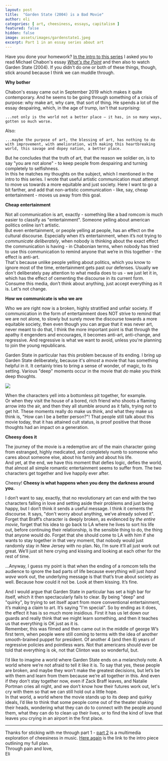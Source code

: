 ```yaml
---
layout: post
title:  "Garden State (2004) is a Bad Movie"
author: eli
categories: [ art, cheesiness, essays, capitalism ]
featured: false
hidden: false
image: assets/images/gardenstate1.jpeg
excerpt: Part 1 in an essay series about art
---
```


Have you done your homework? [In the intro to this series](https://elialbert.com/blog/cheesiness1) I asked you to read Michael Chabon's essay [_What's the Point_](https://www.theparisreview.org/blog/2019/09/23/whats-the-point/) and then also to watch Garden State (2004). If you didn't do one or both of these things, though, stick around because I think we can muddle through.

**Why bother**

Chabon's essay came out in September 2019 which makes it quite contemporary. And he seems to be going through something of a crisis of purpose: why make art, why care, that sort of thing. He spends a lot of the essay despairing, which, in the age of trump, isn't that surprising:

`...not only is the world not a better place — it has, in so many ways, gotten so much worse.`

Also:

`...maybe the purpose of art, the blessing of art, has nothing to do with improvement, with amelioration, with making this heartbreaking world, this savage and dopey nation, a better place.`

But he concludes that the truth of art, that the reason we soldier on, is to say "you are not alone" - to keep people from despairing and turning completely to selfishness.  
In this he matches my thoughts on the subject, which I mentioned in the intro to this series. I wrote that useful artistic communication must attempt to move us towards a more equitable and just society. Here I want to go a bit farther, and add that non-artistic communication - like, say, cheap entertainment - moves us away from this goal.

**Cheap entertainment**

Not all communication is art, exactly - something like a bad romcom is much easier to classify as  "entertainment". Someone yelling about american politics online isn't artistic.  
But even entertainment, or people yelling at people, has an effect on the cultural discourse. Especially when it’s entertainment, when it’s not trying to _communicate deliberately_, when nobody is thinking about the exact effect the communication is having - in Chabonian terms, when nobody has tried to use this communication to remind anyone that we’re in this together - the effect is anti-art.  
That's because unlike people yelling about politics, which you know to ignore most of the time, entertainment gets past our defenses. Usually we don't deliberately pay attention to what media does to us - we just let it in, which has the effect of cementing the discourse in its current form. Consume this media, don’t think about anything, just accept everything as it is. Let's not change.

**How we communicate is who we are**

Who we are right now is a broken, highly stratified and unfair society.
If communication in the form of entertainment does NOT strive to remind that we are not alone, to slowly but surely move the discourse towards a more equitable society, then even though you can argue that it was never art, never meant to do that, I think the more important point is that through the apathy it engenders and encourages, it becomes anti-art, anti-change, and regressive. And regressive is what we want to avoid, unless you're planning to join the young republicans.

Garden State in particular has this problem because of its ending. I bring up Garden State deliberately, because it's _almost_ a movie that has something helpful in it. It certainly tries to bring a sense of wonder, of magic, to its setting. Various "deep" moments occur in the movie that _do_ make you think deep thoughts.

![]({{site.baseurl}}/assets/images/gardenstate2.jpg)

When the characters yell into a bottomless pit together, for example.  
Or when they visit the house of a bored, rich friend who shoots a flaming arrow into the air, and then they all stumble around as it falls, trying not to get hit. These moments really do make us think, and what they make us think is, "How can I be a better person?"! That people still talk about this movie today, that it has attained cult status, is proof positive that those thoughts had an impact on a generation.

**Cheesy does it**

The journey of the movie is a redemptive arc of the main character going from estranged, highly medicated, and completely numb to someone who cares about someone else, about his family and about his life.  
And yet, at the end, we have this moment that defies logic, defies the world, that almost all simple romantic entertainment seems to suffer from. The two characters get together and live happily ever after.

Cheesy! **Cheesy is what happens when you deny the darkness around you.**

I don’t want to say, exactly, that no revolutionary art can end with the two characters falling in love and setting aside their problems and just being happy, but I don’t think it sends a useful message. I think it cements the discourse. It says, "don't worry about anything, we’ve already solved it".
Forget that Braff’s character is deeply broken, as evidenced by _the entire movie_, forget that his idea to go back to LA where he lives to sort his life out, before continuing their relationship, is the sensible thing to do, the thing that anyone would do. Forget that she should come to LA with him if she wants to stay together in that very moment, that nobody would just randomly stay in New Jersey with no plan. No, I’m sure it’ll all just work out great. We’ll just sit here crying and kissing and looking at each other for the rest of time.

...Anyway, I guess my point is that when the ending of a romcom tells the audience to ignore the bad parts of life because everything will just *hand wave* work out, the underlying message is that that’s true about society as well. Because how could it not be. Look at them kissing. It’s fine.

And I would argue that Garden State in particular has set a high bar for itself, which it then spectacularly fails to clear. By being "deep" and "quirky", by trying to set itself apart from more conventional entertainment, it’s making a claim to art. It’s saying "I'm special". So by ending as it does, the effect it has is so much more insidious. First it has us let down our guards and really think that we might learn something, and then it teaches us that everything is OK just as it is.  
Remember, this was filmed and then came out in the middle of george W’s first term, when people were still coming to terms with the idea of another smooth-brained puppet for president. Of another 4 (and then 8) years of regressive policies and pointless wars. Not that americans should ever be told that everything is ok, not that Clinton was so wonderful, but.

I’d like to imagine a world where Garden State ends on a melancholy note. A world where we’re not afraid to tell it like it is. To say that yes, these people are broken, and maybe they won’t make the greatest decisions, but let’s be with them and learn from them because we’re all together in this. And even if they don’t stay together now, even if Zack Braff leaves, and Natalie Portman cries all night, and we don’t know how their futures work out, let's cry with them so that we can still hold out a little hope.  
In that world, a world where the movie stands up to its deep and quirky ideals, I’d like to think that some people come out of the theater shaking their heads, wondering what they can do to connect with the people around them, what they can do to clean up their lives, or to find the kind of love that leaves you crying in an airport in the first place. 


---

Thanks for sticking with me through part 1 - [part 2]({{site.baseurl}}/blog/cheesiness3/) is a multimedia exploration of cheesiness in music. [Here again](https://elialbert.com/blog/cheesiness1) is the link to the intro piece outlining my full plan.  
Through pain and love,  
Eli
